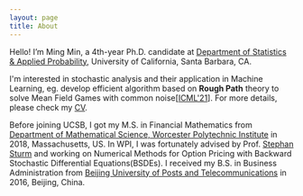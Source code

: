 ```yaml
---
layout: page
title: About
---
```


Hello! I’m Ming Min, a 4th-year Ph.D. candidate at [Department of Statistics & Applied Probability](http://www.pstat.ucsb.edu), University of California, Santa Barbara, CA. 

I'm interested in stochastic analysis and their application in Machine Learning, eg. develop efficient algorithm based on **Rough Path** theory to solve Mean Field Games with common noise\[[ICML'21](http://proceedings.mlr.press/v139/min21a.html)\]. For more details, please check my [CV](cv-2021.pdf). 

Before joining UCSB, I got my M.S. in Financial Mathematics from [Department of Mathematical Science, Worcester Polytechnic Institute](https://www.wpi.edu/academics/departments/mathematical-sciences) in 2018, Massachusetts, US. In WPI, I was fortunately advised by Prof. [Stephan Sturm](http://users.wpi.edu/~ssturm/) and working on Numerical Methods for Option Pricing with Backward Stochastic Differential Equations(BSDEs). I received my B.S. in Business Administration from [Beijing University of Posts and Telecommunications](https://english.bupt.edu.cn) in 2016, Beijing, China.
